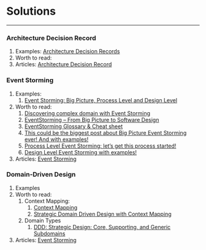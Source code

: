 # Solutions

---
### Architecture Decision Record
1. Examples: [Architecture Decision Records](../architecture-decision-record)
2. Worth to read:
3. Articles: [Architecture Decision Record](articles.md#architecture-decision-record)

### Event Storming
1. Examples:
   1. [Event Storming: Big Picture, Process Level and Design Level](https://miro.com/app/board/uXjVMzJI3n8=/?share_link_id=308586295561)
2. Worth to read:
   1. [Discovering complex domain with Event Storming](https://solidstudio.io/blog/discovering-domain-with-event-storming)
   2. [EventStorming – From Big Picture to Software Design](https://www.agilepartner.net/en/eventstorming-from-big-picture-to-software-design/)
   3. [EventStorming Glossary & Cheat sheet](https://virtualddd.com/learning-ddd/ddd-crew-eventstorming-glossary-cheat-sheet)
   4. [This could be the biggest post about Big Picture Event Storming ever! And with examples!](https://mrpicky.dev/this-could-be-the-biggest-post-about-big-picture-event-storming-ever-and-with-examples/)
   5. [Process Level Event Storming: let’s get this process started!](https://mrpicky.dev/process-level-event-storming-lets-get-this-process-started/)
   6. [Design Level Event Storming with examples!](https://mrpicky.dev/design-level-event-storming-with-examples/)
3. Articles: [Event Storming](articles.md#event-storming)


### Domain-Driven Design
1. Examples
2. Worth to read:
   1. Context Mapping:
      1. [Context Mapping](https://github.com/ddd-crew/context-mapping)
      2. [Strategic Domain Driven Design with Context Mapping](https://www.infoq.com/articles/ddd-contextmapping/) 
   2. Domain Types
      1. [DDD: Strategic Design: Core, Supporting, and Generic Subdomains](https://blog.jonathanoliver.com/ddd-strategic-design-core-supporting-and-generic-subdomains/)
3. Articles: [Event Storming](articles.md#domain-driven-design)